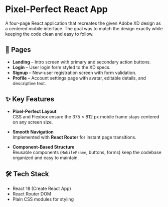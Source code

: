 # Pixel-Perfect React App

A four-page React application that recreates the given Adobe XD design as a
centered mobile interface. The goal was to match the design exactly while
keeping the code clean and easy to follow.

## 📱 Pages

- **Landing** – Intro screen with primary and secondary action buttons.  
- **Login** – User login form styled to the XD specs.  
- **Signup** – New-user registration screen with form validation.  
- **Profile** – Account settings page with avatar, editable details, and
  descriptive text.

## ✨ Key Features

- **Pixel-Perfect Layout**  
  CSS and Flexbox ensure the 375 × 812 px mobile frame stays centered on any
  screen size.

- **Smooth Navigation**  
  Implemented with **React Router** for instant page transitions.

- **Component-Based Structure**  
  Reusable components (`MobileFrame`, buttons, forms) keep the codebase
  organized and easy to maintain.

## 🛠 Tech Stack

- React 18 (Create React App)
- React Router DOM
- Plain CSS modules for styling

